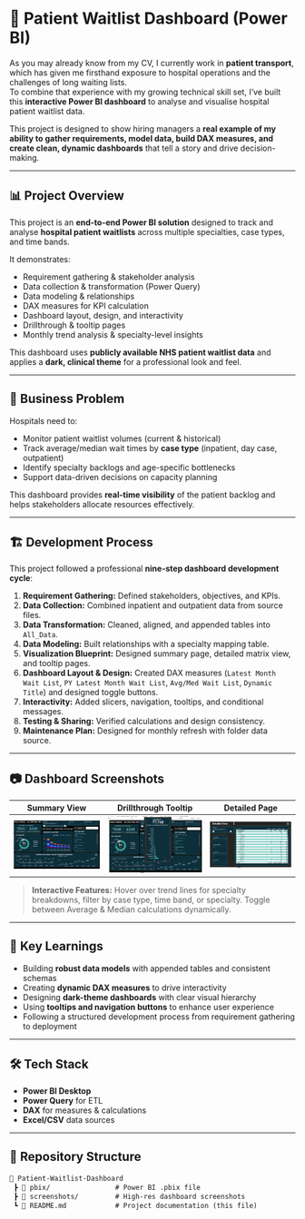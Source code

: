 # 🏥 Patient Waitlist Dashboard (Power BI)

As you may already know from my CV, I currently work in **patient transport**, which has given me firsthand exposure to hospital operations and the challenges of long waiting lists.  
To combine that experience with my growing technical skill set, I’ve built this **interactive Power BI dashboard** to analyse and visualise hospital patient waitlist data.

This project is designed to show hiring managers a **real example of my ability to gather requirements, model data, build DAX measures, and create clean, dynamic dashboards** that tell a story and drive decision-making.

---

## 📊 Project Overview

This project is an **end-to-end Power BI solution** designed to track and analyse **hospital patient waitlists** across multiple specialties, case types, and time bands.

It demonstrates:
- Requirement gathering & stakeholder analysis  
- Data collection & transformation (Power Query)  
- Data modeling & relationships  
- DAX measures for KPI calculation  
- Dashboard layout, design, and interactivity  
- Drillthrough & tooltip pages  
- Monthly trend analysis & specialty-level insights  

This dashboard uses **publicly available NHS patient waitlist data** and applies a **dark, clinical theme** for a professional look and feel.

---

## 🎯 Business Problem

Hospitals need to:
- Monitor patient waitlist volumes (current & historical)
- Track average/median wait times by **case type** (inpatient, day case, outpatient)
- Identify specialty backlogs and age-specific bottlenecks
- Support data-driven decisions on capacity planning

This dashboard provides **real-time visibility** of the patient backlog and helps stakeholders allocate resources effectively.

---

## 🏗️ Development Process  

This project followed a professional **nine-step dashboard development cycle**:

1. **Requirement Gathering:** Defined stakeholders, objectives, and KPIs.  
2. **Data Collection:** Combined inpatient and outpatient data from source files.  
3. **Data Transformation:** Cleaned, aligned, and appended tables into `All_Data`.  
4. **Data Modeling:** Built relationships with a specialty mapping table.  
5. **Visualization Blueprint:** Designed summary page, detailed matrix view, and tooltip pages.  
6. **Dashboard Layout & Design:** Created DAX measures (`Latest Month Wait List`, `PY Latest Month Wait List`, `Avg/Med Wait List`, `Dynamic Title`) and designed toggle buttons.  
7. **Interactivity:** Added slicers, navigation, tooltips, and conditional messages.  
8. **Testing & Sharing:** Verified calculations and design consistency.  
9. **Maintenance Plan:** Designed for monthly refresh with folder data source.

---

## 📷 Dashboard Screenshots  

| Summary View | Drillthrough Tooltip | Detailed Page |
|-------------|--------------------|--------------|
| ![Summary](screenshots/summary.png) | ![Tooltip](screenshots/tooltip.png) | ![Detail](screenshots/detail.png) |

> **Interactive Features:** Hover over trend lines for specialty breakdowns, filter by case type, time band, or specialty. Toggle between Average & Median calculations dynamically.

---

## 🧠 Key Learnings  

- Building **robust data models** with appended tables and consistent schemas  
- Creating **dynamic DAX measures** to drive interactivity  
- Designing **dark-theme dashboards** with clear visual hierarchy  
- Using **tooltips and navigation buttons** to enhance user experience  
- Following a structured development process from requirement gathering to deployment

---

## 🛠️ Tech Stack

- **Power BI Desktop**
- **Power Query** for ETL
- **DAX** for measures & calculations
- **Excel/CSV** data sources

---

## 📂 Repository Structure  

```plaintext
📁 Patient-Waitlist-Dashboard
 ┣ 📂 pbix/                # Power BI .pbix file
 ┣ 📂 screenshots/         # High-res dashboard screenshots
 ┗ 📄 README.md            # Project documentation (this file)
